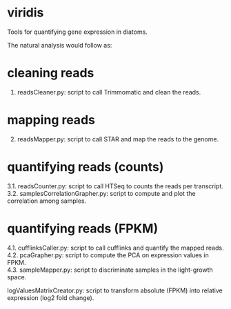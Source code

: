 # viridis
Tools for quantifying gene expression in diatoms.  
    
The natural analysis would follow as:   

# cleaning reads
1. readsCleaner.py: script to call Trimmomatic and clean the reads.

# mapping reads
2. readsMapper.py: script to call STAR and map the reads to the genome.

# quantifying reads (counts)
3.1. readsCounter.py: script to call HTSeq to counts the reads per transcript.  
3.2. samplesCorrelationGrapher.py: script to compute and plot the correlation among samples.  

# quantifying reads (FPKM)
4.1. cufflinksCaller.py: script to call cufflinks and quantify the mapped reads.  
4.2. pcaGrapher.py: script to compute the PCA on expression values in FPKM.  
4.3. sampleMapper.py: script to discriminate samples in the light-growth space.

logValuesMatrixCreator.py: script to transform absolute (FPKM) into relative expression (log2 fold change).

